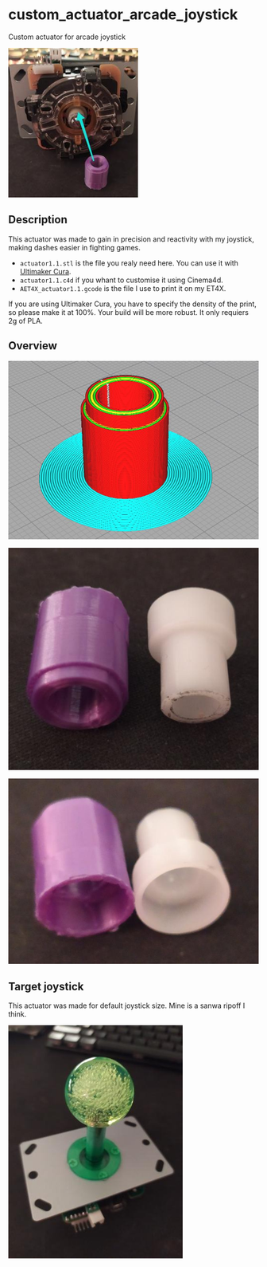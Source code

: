 # custom_actuator_arcade_joystick
Custom actuator for arcade joystick

![Image of a joystick](./img/5.jpg)

## Description
This actuator was made to gain in precision and reactivity with my joystick, making dashes easier in fighting games.
- `actuator1.1.stl` is the file you realy need here. You can use it with [Ultimaker Cura](https://ultimaker.com/software/ultimaker-cura).
- `actuator1.1.c4d` if you whant to customise it using Cinema4d.
- `AET4X_actuator1.1.gcode` is the file I use to print it on my ET4X.

If you are using Ultimaker Cura, you have to specify the density of the print, so please make it at 100%. Your build will be more robust. It only requiers 2g of PLA.

## Overview
![Image of the actuator in ultimaker](./img/4.jpg)

![Image of the actuator](./img/2.jpg)

![Image of the actuator](./img/3.jpg)

## Target joystick
This actuator was made for default joystick size. Mine is a sanwa ripoff I think.

![Image of my joystick](./img/1.jpg)
